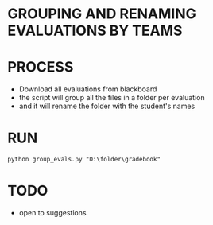 # GROUPING AND RENAMING EVALUATIONS BY TEAMS

# PROCESS
- Download all evaluations from blackboard
- the script will group all the files in a folder per evaluation
- and it will rename the folder with the student's names

# RUN
````
python group_evals.py "D:\folder\gradebook"
````

# TODO
- open to suggestions